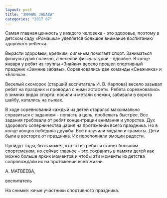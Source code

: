 ```yaml
---
layout: post
title: "ЗИМНИЕ ЗАБАВЫ"
categories: "2017 07"
---
```


Самая главная ценность у каждого человека - это здоровье, поэтому в детском саду «Ромашка» уделяется большое внимание воспитанию здорового ребенка.

Вырасти здоровым, крепким, сильным помогает спорт. Заниматься физкультурой полезно, а веселой физкультурой - вдвойне. В конце января у ребят из группы «Знайки» весело прошел спортивный праздник «Зимние забавы». Соревновались две команды «Снежинка» и «Елочка».

Веселый скоморох (старший воспитатель И. В. Карпова) весело зазывал ребят на праздник и проводил с ними эстафеты. Ребята соревновались в зимних видах спорта: носили и метали снежки, забивали в ворота шайбу, катались на лыжах.

В ходе соревнований каждый из детей старался максимально справиться с заданием - попасть в цель, пробежать быстрее. Все задания требовали от ребят концентрации внимания и упорства. Дух здорового соперничества царил на протяжении всего праздника. Но в конце концов победила дружба. Все получили медали и грамоты. Дети были в восторге от праздника. Их переполняли эмоции радости.

Пройдут годы, быть может, кто-то из ребят и станет большим спортсменом, но сейчас главное – это сохранить в памяти детей как можно больше ярких моментов и чтобы эти моменты из детства сопровождали их на протяжении всей жизни.

А. МАТВЕЕВА,

воспитатель

На снимке: юные участники спортивного праздника.


